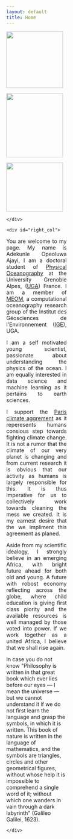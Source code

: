 ```yaml
---
layout: default
title: Home
---
```

<style type="text/css">
#wrap {
width:750px;
margin:0 auto;
}
#left_col {
float:left;
width:160px;
}
#right_col {
float:right;
width:590px;
}
</style>


<div id="wrap">
    <div id="left_col">
    <img src="{{site.baseurl}}/img/AJ.jpeg" align="middle" style="width:150px;height:150px;"> <br>
    <p></p>
    <img src="{{site.baseurl}}/img/Africa_1.jpeg" align="middle" style="width:150px;height:170px;"> <br>
    <p></p>
    <a href="https://en.wikipedia.org/wiki/Climate_change" target="_blank"><img src="{{site.baseurl}}/img/climate_change.jpg" align="middle" style="width:150px;height:130px;"> </a><br>
    
   
    
    </div>

    <div id="right_col">
<p style='text-align: justify;'>
You are welcome to my page. My name is Adekunle Opeoluwa Ajayi, I am a doctoral student of <a href="https://en.wikipedia.org/wiki/Physical_oceanography" target="_blank">Physical Oceanography</a> at the University Grenoble Alpes, (<a href="http://www.univ-grenoble-alpes.fr/" target="_blank">UGA</a>) France. I am a member of <a href="http://meom-group.github.io/" target="_blank">MEOM</a>, a computational oceanography research group of the Institut des Géosciences de l'Environnement (<a href="http://www.ige-grenoble.fr/" target="_blank">IGE</a>), UGA.</p>

<p style='text-align: justify;'>
I am a self motivated young scientist, passionate about understanding the physics of the ocean. I am equally interested in data science and machine learning as it pertains to earth sciences.</p>

<p style='text-align: justify;'>
I support the <a href="https://en.wikipedia.org/wiki/Paris_Agreement" target="_blank"> Paris climate aggrement</a> as it reperesents humans consious step towards fighting climate change. It is not a rumor that the climate of our very planet is changing and from current research it is obvious that our activity as humans is largely responsible for this. It is thus imperative for us to collectively work towards cleaning the mess we created.  It is my earnest desire that the we impliment this agreement as planed.</p>

<p style='text-align: justify;'>
Aside from my scientific idealogy, I strongly believe in an emerging Africa, with bright future ahead for both old and young. A future with robost economy reflecting across the globe, where child education is giving first class piority and the available resources is well managed by those voted into power. If we work together as a united Africa, I believe that we shall rise again.</p>
<p style='text-align: justify;'>


In case you do not know "Philosophy is written in that great book which ever lies before our eyes — I mean the universe — but we cannot understand it if we do not first learn the language and grasp the symbols, in which it is written. This book of nature is written in the language of mathematics, and the symbols are triangles, circles and other geometrical figures, without whose help it is impossible to comprehend a single word of it; without which one wanders in vain through a dark labyrinth" (Galileo Galilei, 1623).
</p>




<p> </p>
<p></p>
<p> </p>


    
    </div>
</div>



<!---
 You are welcome to my webpage, Cheers!
 
 <img src="{{site.baseurl}}/img/Africa_1.jpeg" align="middle" style="width:150px;height:170px;"> <br>
 <p></p>
 I believe in an emerging Africa, with bright future ahead for both old and young. A future with robost economy reflecting across the global, where child education is giving first class piority and the available resources is well managed by those voted into power. 
 <p style='text-align: justify;'>
 When am not doing scientific research, I like to think and discuss about my continent Africa, her problems, in particular poor educational system. How do we improve our educational system in light of poor economy ? how do we stop brain drain ? how do we advance interms of science and technology. Like any educationtist, I strongly believe that sound education is pivotal towards the economic growth of any nation.</p>
 
 </div>
 </div>
 
 You are most welcome to my webpage, I hope you find some impactfull
 My interest spans through physical oceanography, geophysical fluid dynamics and climate dynamics.
 -->







